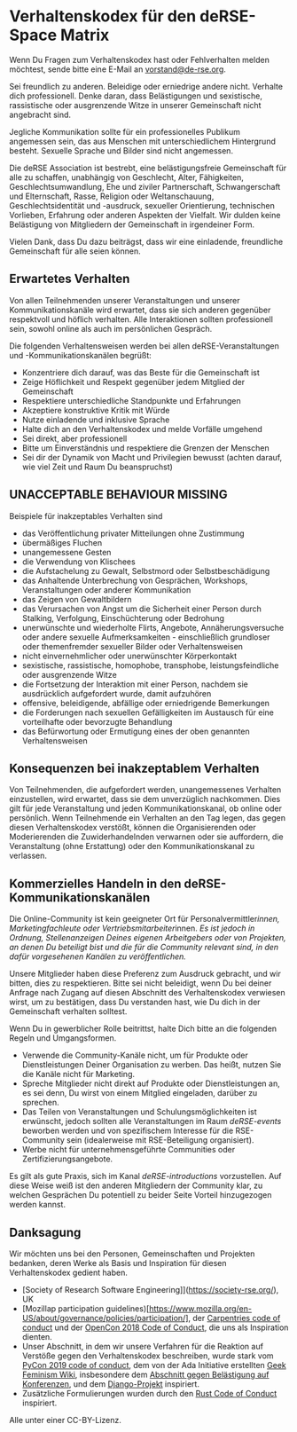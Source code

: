 # Verhaltenskodex für den deRSE-Space Matrix

Wenn Du Fragen zum Verhaltenskodex hast oder Fehlverhalten melden möchtest, sende bitte eine E-Mail an [vorstand@de-rse.org](mailto:vorstand@de-rse.org).

Sei freundlich zu anderen.
Beleidige oder erniedrige andere nicht.
Verhalte dich professionell.
Denke daran, dass Belästigungen und sexistische, rassistische oder ausgrenzende Witze in unserer Gemeinschaft nicht angebracht sind.

Jegliche Kommunikation sollte für ein professionelles Publikum angemessen sein, das aus Menschen mit unterschiedlichem Hintergrund besteht.
Sexuelle Sprache und Bilder sind nicht angemessen.

Die deRSE Association ist bestrebt, eine belästigungsfreie Gemeinschaft für alle zu schaffen, unabhängig von Geschlecht, Alter, Fähigkeiten, Geschlechtsumwandlung, Ehe und ziviler Partnerschaft, Schwangerschaft und Elternschaft, Rasse, Religion oder Weltanschauung, Geschlechtsidentität und -ausdruck, sexueller Orientierung, technischen Vorlieben, Erfahrung oder anderen Aspekten der Vielfalt.
Wir dulden keine Belästigung von Mitgliedern der Gemeinschaft in irgendeiner Form.

Vielen Dank, dass Du dazu beiträgst, dass wir eine einladende, freundliche Gemeinschaft für alle seien können.

## Erwartetes Verhalten

Von allen Teilnehmenden unserer Veranstaltungen und unserer Kommunikationskanäle wird erwartet, dass sie sich anderen gegenüber respektvoll und höflich verhalten.
Alle Interaktionen sollten professionell sein, sowohl online als auch im persönlichen Gespräch.

Die folgenden Verhaltensweisen werden bei allen deRSE-Veranstaltungen und -Kommunikationskanälen begrüßt:

- Konzentriere dich darauf, was das Beste für die Gemeinschaft ist
- Zeige Höflichkeit und Respekt gegenüber jedem Mitglied der Gemeinschaft
- Respektiere unterschiedliche Standpunkte und Erfahrungen
- Akzeptiere konstruktive Kritik mit Würde
- Nutze einladende und inklusive Sprache
- Halte dich an den Verhaltenskodex und melde Vorfälle umgehend
- Sei direkt, aber professionell
- Bitte um Einverständnis und respektiere die Grenzen der Menschen
- Sei dir der Dynamik von Macht und Privilegien bewusst (achten darauf, wie viel Zeit und Raum Du beanspruchst)

## UNACCEPTABLE BEHAVIOUR MISSING

Beispiele für inakzeptables Verhalten sind

- das Veröffentlichung privater Mitteilungen ohne Zustimmung
- übermäßiges Fluchen
- unangemessene Gesten
- die Verwendung von Klischees
- die Aufstachelung zu Gewalt, Selbstmord oder Selbstbeschädigung
- das Anhaltende Unterbrechung von Gesprächen, Workshops, Veranstaltungen oder anderer Kommunikation
- das Zeigen von Gewaltbildern
- das Verursachen von Angst um die Sicherheit einer Person durch Stalking, Verfolgung, Einschüchterung oder Bedrohung
- unerwünschte und wiederholte Flirts, Angebote, Annäherungsversuche oder andere sexuelle Aufmerksamkeiten - einschließlich grundloser oder themenfremder sexueller Bilder oder Verhaltensweisen
- nicht einvernehmlicher oder unerwünschter Körperkontakt
- sexistische, rassistische, homophobe, transphobe, leistungsfeindliche oder ausgrenzende Witze
- die Fortsetzung der Interaktion mit einer Person, nachdem sie ausdrücklich aufgefordert wurde, damit aufzuhören
- offensive, beleidigende, abfällige oder erniedrigende Bemerkungen
- die Forderungen nach sexuellen Gefälligkeiten im Austausch für eine vorteilhafte oder bevorzugte Behandlung
- das Befürwortung oder Ermutigung eines der oben genannten Verhaltensweisen

## Konsequenzen bei inakzeptablem Verhalten

Von Teilnehmenden, die aufgefordert werden, unangemessenes Verhalten einzustellen, wird erwartet, dass sie dem unverzüglich nachkommen.
Dies gilt für jede Veranstaltung und jeden Kommunikationskanal, ob online oder persönlich.
Wenn Teilnehmende ein Verhalten an den Tag legen, das gegen diesen Verhaltenskodex verstößt, können die Organisierenden oder Moderierenden die Zuwiderhandelnden verwarnen oder sie auffordern, die Veranstaltung (ohne Erstattung) oder den Kommunikationskanal zu verlassen.

## Kommerzielles Handeln in den deRSE-Kommunikationskanälen

Die Online-Community ist kein geeigneter Ort für Personalvermittler*innen, Marketingfachleute oder Vertriebsmitarbeiter*innen.
*Es ist jedoch in Ordnung, Stellenanzeigen Deines eigenen Arbeitgebers oder von Projekten, an denen Du beteiligt bist und die für die Community relevant sind, in den dafür vorgesehenen Kanälen zu veröffentlichen.*

Unsere Mitglieder haben diese Preferenz zum Ausdruck gebracht, und wir bitten, dies zu respektieren.
Bitte sei nicht beleidigt, wenn Du bei deiner Anfrage nach Zugang auf diesen Abschnitt des Verhaltenskodex verwiesen wirst, um zu bestätigen, dass Du verstanden hast, wie Du dich in der Gemeinschaft verhalten solltest.

Wenn Du in gewerblicher Rolle beitrittst, halte Dich bitte an die folgenden Regeln und Umgangsformen.

- Verwende die Community-Kanäle nicht, um für Produkte oder Dienstleistungen Deiner Organisation zu werben.
  Das heißt, nutzen Sie die Kanäle nicht für Marketing.
- Spreche Mitglieder nicht direkt auf Produkte oder Dienstleistungen an, es sei denn, Du wirst von einem Mitglied eingeladen, darüber zu sprechen.
- Das Teilen von Veranstaltungen und Schulungsmöglichkeiten ist erwünscht, jedoch sollten alle Veranstaltungen im Raum *deRSE-events* beworben werden und von spezifischem Interesse für die RSE-Community sein (idealerweise mit RSE-Beteiligung organisiert).
- Werbe nicht für unternehmensgeführte Communities oder Zertifizierungsangebote.

Es gilt als gute Praxis, sich im Kanal *deRSE-introductions* vorzustellen.
Auf diese Weise weiß ist den anderen Mitgliedern der Community klar, zu welchen Gesprächen Du potentiell zu beider Seite Vorteil hinzugezogen werden kannst.

## Danksagung

Wir möchten uns bei den Personen, Gemeinschaften und Projekten bedanken, deren Werke als Basis und Inspiration für diesen Verhaltenskodex gedient haben.

- [Society of Research Software Engineering]](https://society-rse.org/), UK
- [Mozillap participation guidelines)[https://www.mozilla.org/en-US/about/governance/policies/participation/], der [Carpentries code of conduct](https://docs.carpentries.org/topic_folders/policies/code-of-conduct.html) und der [OpenCon 2018 Code of Conduct](https://www.opencon2018.org/code_of_conduct), die uns als Inspiration dienten.
- Unser Abschnitt, in dem wir unsere Verfahren für die Reaktion auf Verstöße gegen den Verhaltenskodex beschreiben, wurde stark vom [PyCon 2019 code of conduct](https://2018.pyconuk.org/code-conduct/), dem von der Ada Initiative erstellten [Geek Feminism Wiki](http://geekfeminism.wikia.com/wiki/Conference_anti-harassment/Responding_to_reports), insbesondere dem [Abschnitt gegen Belästigung auf Konferenzen](http://geekfeminism.wikia.com/wiki/Conference_anti-harassment/Responding_to_reports), und dem [Django-Projekt](https://www.djangoproject.com/conduct/enforcement-manual/) inspiriert.
- Zusätzliche Formulierungen wurden durch den [Rust Code of Conduct](https://www.rust-lang.org/policies/code-of-conduct) inspiriert.

Alle unter einer CC-BY-Lizenz.
